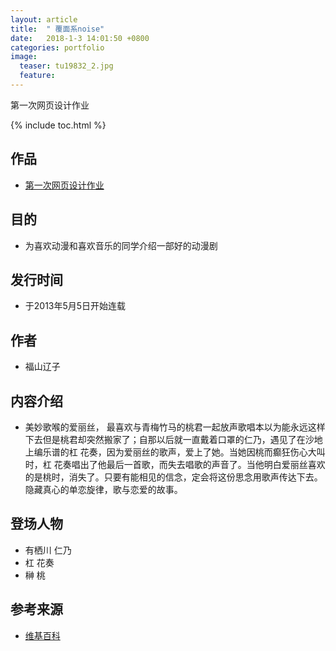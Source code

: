 ```yaml
---
layout: article
title:  " 覆面系noise"
date:   2018-1-3 14:01:50 +0800
categories: portfolio
image:
  teaser: tu19832_2.jpg
  feature: 
---
```

第一次网页设计作业

{% include toc.html %}

## 作品
* [第一次网页设计作业](https://YouYou-Chen.github.io/protfolio/zuoyeyi)

## 目的
* 为喜欢动漫和喜欢音乐的同学介绍一部好的动漫剧

## 发行时间
* 于2013年5月5日开始连载

## 作者
* 福山辽子

## 内容介绍
* 美妙歌喉的爱丽丝， 最喜欢与青梅竹马的桃君一起放声歌唱本以为能永远这样下去但是桃君却突然搬家了；自那以后就一直戴着口罩的仁乃，遇见了在沙地上编乐谱的杠 花奏，因为爱丽丝的歌声，爱上了她。当她因桃而癫狂伤心大叫时，杠 花奏唱出了他最后一首歌，而失去唱歌的声音了。当他明白爱丽丝喜欢的是桃时，消失了。只要有能相见的信念，定会将这份思念用歌声传达下去。隐藏真心的单恋旋律，歌与恋爱的故事。

## 登场人物
* 有栖川 仁乃
* 杠 花奏
* 榊 桃

## 参考来源
* [维基百科](https://baike.baidu.com/item/%E8%A6%86%E9%9D%A2%E7%B3%BBNOISE/14083288?fr=aladdin)

